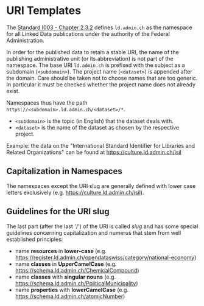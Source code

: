 # URI Templates

The [Standard I003 - Chapter 2.3.2](https://www.bk.admin.ch/bk/de/home/digitale-transformation-ikt-lenkung/ikt-vorgaben/standards/i003-domain_name_system_dns.html) defines `ld.admin.ch` as the namespace for all Linked Data publications under the authority of the Federal Administration.

In order for the published data to retain a stable URI, the name of the publishing administrative unit (or its abbreviation) is not part of the namespace. The base URI `ld.admin.ch` is prefixed with the subject as a subdomain (`<subdomain>`). The project name (`<dataset>`) is appended after the domain. Care should be taken not to choose names that are too generic. In particular it must be checked whether the project name does not already exist.

Namespaces thus have the path `https://<subdomain>.ld.admin.ch/<dataset>/*`.

* `<subdomain>` is the topic (in English) that the dataset deals with.
* `<dataset>` is the name of the dataset as chosen by the respective project.

Example: the data on the "International Standard Identifier for Libraries and Related Organizations" can be found at https://culture.ld.admin.ch/isil

## Capitalization in Namespaces

The namespaces except the URI slug are generally defined with lower case letters exclusively (e.g. https://culture.ld.admin.ch/isil).

## Guidelines for the URI slug

The last part (after the last '/') of the URI is called *slug* and has some special guidelines concerning capitalization and numerus that stem from well established principles:

* name **resources** in **lower-case** (e.g. https://register.ld.admin.ch/opendataswiss/category/national-economy)
* name **classes** in **UpperCamelCase** (e.g. https://schema.ld.admin.ch/ChemicalCompound)
* name **classes** with **singular nouns** (e.g. https://schema.ld.admin.ch/PoliticalMunicipality)
* name **properties** with **lowerCamelCase** (e.g. https://schema.ld.admin.ch/atomicNumber)
